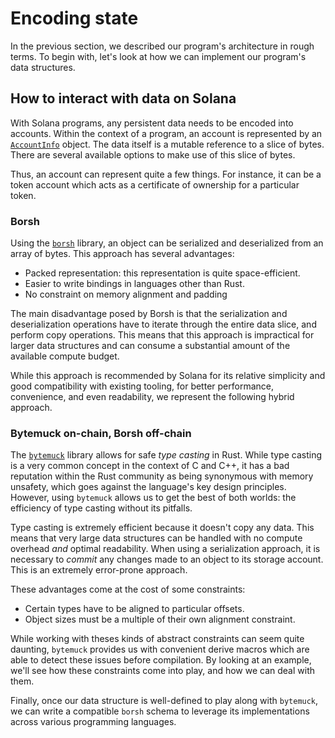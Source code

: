 # Encoding state

In the previous section, we described our program's architecture in rough terms.
To begin with, let's look at how we can implement our program's data structures.

## How to interact with data on Solana

With Solana programs, any persistent data needs to be encoded into accounts.
Within the context of a program, an account is represented by an [`AccountInfo`](https://docs.rs/solana-program/latest/solana_program/account_info/struct.AccountInfo.html) object.
The data itself is a mutable reference to a slice of bytes. There are several available options to make use of this slice of bytes.

Thus, an account can represent quite a few things.
For instance, it can be a token account which acts as a certificate of ownership for a particular token.

### Borsh

Using the [`borsh`](https://docs.rs/borsh/latest/borsh/) library, an object can be serialized and deserialized from an array of bytes.
This approach has several advantages:

- Packed representation: this representation is quite space-efficient.
- Easier to write bindings in languages other than Rust.
- No constraint on memory alignment and padding

The main disadvantage posed by Borsh is that the serialization and deserialization operations have to iterate through the entire data slice, and perform copy operations.
This means that this approach is impractical for larger data structures and can consume a substantial amount of the available compute budget.

While this approach is recommended by Solana for its relative simplicity and good compatibility with existing tooling, for better performance, convenience, and even readability, we represent the following hybrid approach.

### Bytemuck on-chain, Borsh off-chain

The [`bytemuck`](https://docs.rs/bytemuck/latest/bytemuck/) library allows for safe _type casting_ in Rust.
While type casting is a very common concept in the context of C and C++, it has a bad reputation within the Rust community as being synonymous with memory unsafety, which goes against the language's key design principles.
However, using `bytemuck` allows us to get the best of both worlds: the efficiency of type casting without its pitfalls.

Type casting is extremely efficient because it doesn't copy any data.
This means that very large data structures can be handled with no compute overhead _and_ optimal readability.
When using a serialization approach, it is necessary to _commit_ any changes made to an object to its storage account.
This is an extremely error-prone approach.

These advantages come at the cost of some constraints:

- Certain types have to be aligned to particular offsets.
- Object sizes must be a multiple of their own alignment constraint.

While working with theses kinds of abstract constraints can seem quite daunting, `bytemuck` provides us with convenient derive macros which are able to detect these issues before compilation. By looking at an example, we'll see how these constraints come into play, and how we can deal with them.

Finally, once our data structure is well-defined to play along with `bytemuck`, we can write a compatible `borsh` schema to leverage its implementations across various programming languages.
